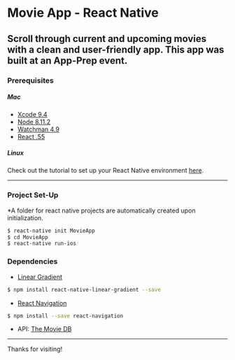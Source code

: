 # Movie App - React Native

Scroll through current and upcoming movies with a clean and user-friendly app.
This app was built at an App-Prep event.
---
### Prerequisites
##### Mac
* [Xcode 9.4](https://itunes.apple.com/us/app/xcode/id497799835?mt=12)
* [Node 8.11.2](https://nodejs.org/en/download/)
* [Watchman 4.9](https://facebook.github.io/watchman/docs/install.html)
* [React .55](https://facebook.github.io/react-native/docs/getting-started.html)

##### Linux
Check out the tutorial to set up your React Native environment [here](https://code.likeagirl.io/say-hello-world-using-react-native-in-linux-15955986bc44).

---
### Project Set-Up
*A folder for react native projects are automatically created upon initialization.
```sh
$ react-native init MovieApp
$ cd MovieApp
$ react-native run-ios
```

### Dependencies
* [Linear Gradient](https://www.npmjs.com/package/react-native-linear-gradient)
```sh
$ npm install react-native-linear-gradient --save
```
* [React Navigation](https://www.npmjs.com/package/react-navigation)
```sh
$ npm install --save react-navigation
```
* API: [The Movie DB](themoviedb.org)



---

Thanks for visiting!
